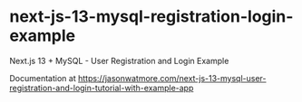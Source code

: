 # next-js-13-mysql-registration-login-example

Next.js 13 + MySQL - User Registration and Login Example

Documentation at https://jasonwatmore.com/next-js-13-mysql-user-registration-and-login-tutorial-with-example-app

